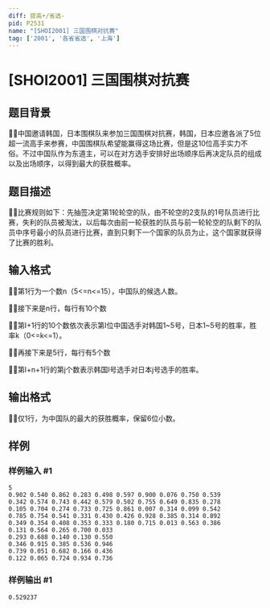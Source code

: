 ```yaml
---
diff: 提高+/省选-
pid: P2531
name: "[SHOI2001] 三国围棋对抗赛"
tag: ['2001', '各省省选', '上海']
---
```

# [SHOI2001] 三国围棋对抗赛
## 题目背景

中国邀请韩国，日本围棋队来参加三国围棋对抗赛，韩国，日本应邀各派了5位超一流高手来参赛，中国围棋队希望能赢得这场比赛，但是这10位高手实力不俗。不过中国队作为东道主，可以在对方选手安排好出场顺序后再决定队员的组成以及出场顺序，以得到最大的获胜概率。

## 题目描述

比赛规则如下：先抽签决定第1轮轮空的队，由不轮空的2支队的1号队员进行比赛，失利的队员被淘汰，以后每次由前一轮获胜的队员与前一轮轮空的队剩下的队员中序号最小的队员进行比赛，直到只剩下一个国家的队员为止，这个国家就获得了比赛的胜利。

## 输入格式

第1行为一个数n（5<=n<=15），中国队的候选人数。

接下来是n行，每行有10个数

第I+1行的10个数依次表示第I位中国选手对韩国1~5号，日本1~5号的胜率，胜率k（0<=k<=1）。

再接下来是5行，每行有5个数

第I+n+1行的第j个数表示韩国I号选手对日本j号选手的胜率。

## 输出格式

仅1行，为中国队的最大的获胜概率，保留6位小数。

## 样例

### 样例输入 #1
```
5
0.902 0.540 0.862 0.283 0.498 0.597 0.900 0.076 0.750 0.539 
0.342 0.574 0.743 0.442 0.579 0.502 0.755 0.649 0.835 0.278 
0.105 0.704 0.274 0.733 0.725 0.861 0.007 0.314 0.099 0.542 
0.785 0.754 0.541 0.331 0.430 0.426 0.928 0.385 0.314 0.892 
0.349 0.354 0.408 0.353 0.333 0.180 0.715 0.013 0.563 0.386 
0.131 0.564 0.265 0.700 0.033 
0.293 0.688 0.140 0.130 0.550 
0.346 0.915 0.385 0.536 0.946 
0.739 0.051 0.682 0.166 0.436 
0.122 0.065 0.724 0.934 0.736

```
### 样例输出 #1
```
0.529237
```
